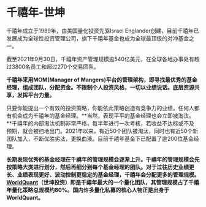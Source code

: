 # 千禧年-世坤

千禧年成立于1989年，由美国量化投资先驱Israel Englander创建，目前千禧年已发展成为全球性投资管理公司，旗下千禧年基金也成为全球最顶级的对冲基金之一。

截至2021年9月30日，千禧年资产管理规模逾540亿美元，在全球各地办事处有超过3800名员工和超过270个交易团队。

**千禧年采用MOM(Manager of Mangers)平台的管理架构，即寻找最优秀的基金经理，组成团队，分配资金。不限制个人投资风格，一切以业绩说话。底层资源共享，发挥平台力量。**

只要你能提出一个有效的投资策略，你能依此策略创造有竞争力的业绩，任何人都有机会成为千禧年的基金经理。**当然，表现平平的基金经理也会立即被淘汰。**千禧年的内部淘汰机制非常严格，每半年进行一次考核，若收益不达标或不及预期，就会被扫地出门。2021年以来，有近50个团队被淘汰，同时也有近50个新团队加入，不断优胜劣汰，更换血液。目前千禧年基金下已配置了逾200位基金经理。

**长期表现优秀的基金经理在千禧年的管理规模会逐渐上升。**千禧年的管理规模会先按策略大类进行划分，然后再细分到每个基金经理的团队。对于过往历史业绩更长、业绩表现更好、波动控制更稳定的基金经理，千禧年会分配更多的管理规模。**[WorldQuant](WorldQuant.md)（世坤投资）即是千禧年最大的一个量化团队，其管理规模占了千禧年量化策略总规模约80%。国内许多量化私募的核心人物正是出身于WorldQuant。**